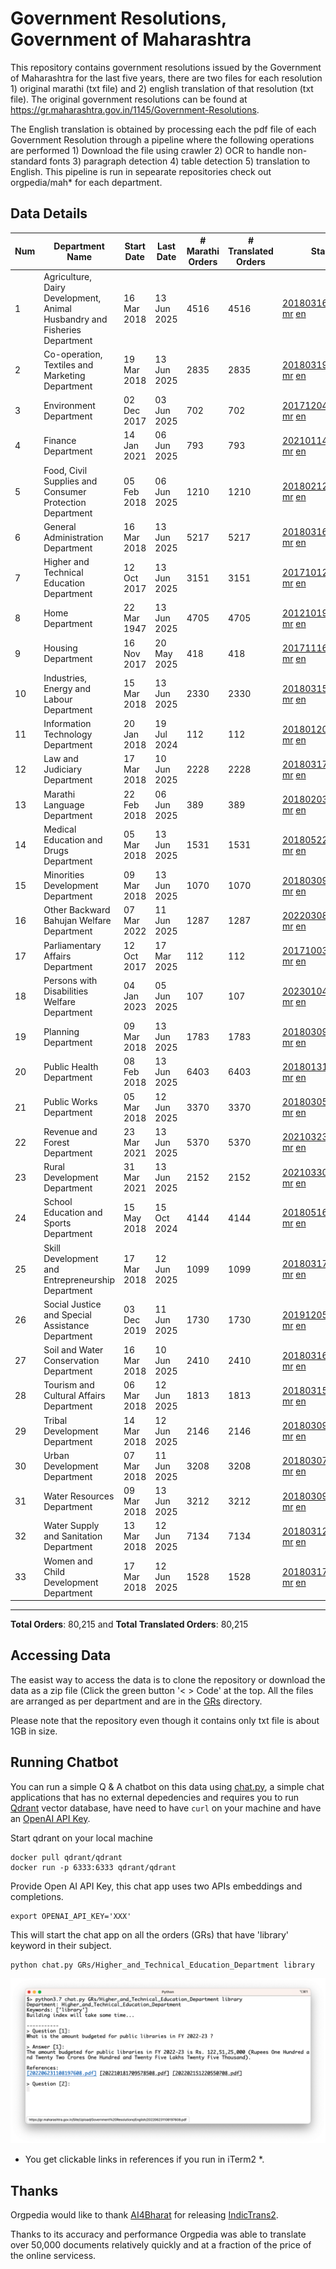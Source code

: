 # Government Resolutions, Government of Maharashtra

This repository contains government resolutions issued by the Government of Maharashtra for the last five years, there are two files for each resolution 1) original marathi (txt file) and 2) english translation of that resolution (txt file). The original government resolutions can be found at https://gr.maharashtra.gov.in/1145/Government-Resolutions.

The English translation is obtained by processing each the pdf file of each Government Resolution through a pipeline where the following operations are performed 1) Download the file using crawler 2) OCR to handle non-standard fonts 3) paragraph detection 4) table  detection 5) translation to English. This pipeline is run in sepearate repositories check out orgpedia/mah* for each department.


## Data Details

| Num | Department Name | Start Date | Last Date | # Marathi Orders | # Translated Orders | Starting Order | Last Order |
| --- | --------------- | ---------- | --------- | ---------------- | ------------------- | -------------- | ---------- |
| 1 | Agriculture, Dairy Development, Animal Husbandry and Fisheries Department | 16 Mar 2018 | 13 Jun 2025 | 4516 | 4516 | [201803161624182101.pdf](https://gr.maharashtra.gov.in/Site/Upload/Government%20Resolutions/English/201803161624182101.pdf) [mr](GRs/Agriculture,_Dairy_Development,_Animal_Husbandry_and_Fisheries_Department/201803161624182101.pdf.mr.txt) [en](GRs/Agriculture,_Dairy_Development,_Animal_Husbandry_and_Fisheries_Department/201803161624182101.pdf.en.txt) | [202506131640357401.pdf](https://gr.maharashtra.gov.in/Site/Upload/Government%20Resolutions/English/202506131640357401....pdf) [mr](GRs/Agriculture,_Dairy_Development,_Animal_Husbandry_and_Fisheries_Department/202506131640357401.pdf.mr.txt) [en](GRs/Agriculture,_Dairy_Development,_Animal_Husbandry_and_Fisheries_Department/202506131640357401.pdf.en.txt) |
| 2 | Co-operation, Textiles and Marketing Department | 19 Mar 2018 | 13 Jun 2025 | 2835 | 2835 | [201803191257576702.pdf](https://gr.maharashtra.gov.in/Site/Upload/Government%20Resolutions/English/201803191257576702.pdf) [mr](GRs/Co-operation,_Textiles_and_Marketing_Department/201803191257576702.pdf.mr.txt) [en](GRs/Co-operation,_Textiles_and_Marketing_Department/201803191257576702.pdf.en.txt) | [202506131618584302.pdf](https://gr.maharashtra.gov.in/Site/Upload/Government%20Resolutions/English/202506131618584302.pdf) [mr](GRs/Co-operation,_Textiles_and_Marketing_Department/202506131618584302.pdf.mr.txt) [en](GRs/Co-operation,_Textiles_and_Marketing_Department/202506131618584302.pdf.en.txt) |
| 3 | Environment Department | 02 Dec 2017 | 03 Jun 2025 | 702 | 702 | [201712041147216904.pdf](https://gr.maharashtra.gov.in/Site/Upload/Government%20Resolutions/English/201712041147216904.pdf) [mr](GRs/Environment_Department/201712041147216904.pdf.mr.txt) [en](GRs/Environment_Department/201712041147216904.pdf.en.txt) | [202506031509377104.pdf](https://gr.maharashtra.gov.in/Site/Upload/Government%20Resolutions/English/202506031509377104.pdf) [mr](GRs/Environment_Department/202506031509377104.pdf.mr.txt) [en](GRs/Environment_Department/202506031509377104.pdf.en.txt) |
| 4 | Finance Department | 14 Jan 2021 | 06 Jun 2025 | 793 | 793 | [202101141237329905.pdf](https://gr.maharashtra.gov.in/Site/Upload/Government%20Resolutions/English/202101141237329905.pdf) [mr](GRs/Finance_Department/202101141237329905.pdf.mr.txt) [en](GRs/Finance_Department/202101141237329905.pdf.en.txt) | [202506061625141405.pdf](https://gr.maharashtra.gov.in/Site/Upload/Government%20Resolutions/English/202506061625141405....pdf) [mr](GRs/Finance_Department/202506061625141405.pdf.mr.txt) [en](GRs/Finance_Department/202506061625141405.pdf.en.txt) |
| 5 | Food, Civil Supplies and Consumer Protection Department | 05 Feb 2018 | 06 Jun 2025 | 1210 | 1210 | [201802121244545806.pdf](https://gr.maharashtra.gov.in/Site/Upload/Government%20Resolutions/English/201802121244545806.pdf) [mr](GRs/Food,_Civil_Supplies_and_Consumer_Protection_Department/201802121244545806.pdf.mr.txt) [en](GRs/Food,_Civil_Supplies_and_Consumer_Protection_Department/201802121244545806.pdf.en.txt) | [202506061706096906.pdf](https://gr.maharashtra.gov.in/Site/Upload/Government%20Resolutions/English/202506061706096906.pdf) [mr](GRs/Food,_Civil_Supplies_and_Consumer_Protection_Department/202506061706096906.pdf.mr.txt) [en](GRs/Food,_Civil_Supplies_and_Consumer_Protection_Department/202506061706096906.pdf.en.txt) |
| 6 | General Administration Department | 16 Mar 2018 | 13 Jun 2025 | 5217 | 5217 | [201803161224022707.pdf](https://gr.maharashtra.gov.in/Site/Upload/Government%20Resolutions/English/201803161224022707.pdf) [mr](GRs/General_Administration_Department/201803161224022707.pdf.mr.txt) [en](GRs/General_Administration_Department/201803161224022707.pdf.en.txt) | [202506131828194707.pdf](https://gr.maharashtra.gov.in/Site/Upload/Government%20Resolutions/English/202506131828194707.pdf) [mr](GRs/General_Administration_Department/202506131828194707.pdf.mr.txt) [en](GRs/General_Administration_Department/202506131828194707.pdf.en.txt) |
| 7 | Higher and Technical Education Department | 12 Oct 2017 | 13 Jun 2025 | 3151 | 3151 | [201710121514029708.pdf](https://gr.maharashtra.gov.in/Site/Upload/Government%20Resolutions/English/201710121514029708.pdf) [mr](GRs/Higher_and_Technical_Education_Department/201710121514029708.pdf.mr.txt) [en](GRs/Higher_and_Technical_Education_Department/201710121514029708.pdf.en.txt) | [202506131841518408.pdf](https://gr.maharashtra.gov.in/Site/Upload/Government%20Resolutions/English/202506131841518408.pdf) [mr](GRs/Higher_and_Technical_Education_Department/202506131841518408.pdf.mr.txt) [en](GRs/Higher_and_Technical_Education_Department/202506131841518408.pdf.en.txt) |
| 8 | Home Department | 22 Mar 1947 | 13 Jun 2025 | 4705 | 4705 | [201210191648552129.pdf](https://gr.maharashtra.gov.in/Site/Upload/Government%20Resolutions/English/201210191648552129.pdf) [mr](GRs/Home_Department/201210191648552129.pdf.mr.txt) [en](GRs/Home_Department/201210191648552129.pdf.en.txt) | [202506131236084829.pdf](https://gr.maharashtra.gov.in/Site/Upload/Government%20Resolutions/English/202506131236084829.pdf) [mr](GRs/Home_Department/202506131236084829.pdf.mr.txt) [en](GRs/Home_Department/202506131236084829.pdf.en.txt) |
| 9 | Housing Department | 16 Nov 2017 | 20 May 2025 | 418 | 418 | [201711161447076609.pdf](https://gr.maharashtra.gov.in/Site/Upload/Government%20Resolutions/English/201711161447076609.pdf) [mr](GRs/Housing_Department/201711161447076609.pdf.mr.txt) [en](GRs/Housing_Department/201711161447076609.pdf.en.txt) | [202505201159345309.pdf](https://gr.maharashtra.gov.in/Site/Upload/Government%20Resolutions/English/202505201159345309.pdf) [mr](GRs/Housing_Department/202505201159345309.pdf.mr.txt) [en](GRs/Housing_Department/202505201159345309.pdf.en.txt) |
| 10 | Industries, Energy and Labour Department | 15 Mar 2018 | 13 Jun 2025 | 2330 | 2330 | [201803151204055010.pdf](https://gr.maharashtra.gov.in/Site/Upload/Government%20Resolutions/English/201803151204055010.pdf) [mr](GRs/Industries,_Energy_and_Labour_Department/201803151204055010.pdf.mr.txt) [en](GRs/Industries,_Energy_and_Labour_Department/201803151204055010.pdf.en.txt) | [202506131750519710.pdf](https://gr.maharashtra.gov.in/Site/Upload/Government%20Resolutions/English/202506131750519710.pdf) [mr](GRs/Industries,_Energy_and_Labour_Department/202506131750519710.pdf.mr.txt) [en](GRs/Industries,_Energy_and_Labour_Department/202506131750519710.pdf.en.txt) |
| 11 | Information Technology Department | 20 Jan 2018 | 19 Jul 2024 | 112 | 112 | [201801201843024511.pdf](https://gr.maharashtra.gov.in/Site/Upload/Government%20Resolutions/English/201801201843024511.pdf) [mr](GRs/Information_Technology_Department/201801201843024511.pdf.mr.txt) [en](GRs/Information_Technology_Department/201801201843024511.pdf.en.txt) | [202407191742379111.pdf](https://gr.maharashtra.gov.in/Site/Upload/Government%20Resolutions/English/202407191742379111.pdf) [mr](GRs/Information_Technology_Department/202407191742379111.pdf.mr.txt) [en](GRs/Information_Technology_Department/202407191742379111.pdf.en.txt) |
| 12 | Law and Judiciary Department | 17 Mar 2018 | 10 Jun 2025 | 2228 | 2228 | [201803171129290212.pdf](https://gr.maharashtra.gov.in/Site/Upload/Government%20Resolutions/English/201803171129290212.pdf) [mr](GRs/Law_and_Judiciary_Department/201803171129290212.pdf.mr.txt) [en](GRs/Law_and_Judiciary_Department/201803171129290212.pdf.en.txt) | [202506101234534212.pdf](https://gr.maharashtra.gov.in/Site/Upload/Government%20Resolutions/English/202506101234534212.pdf) [mr](GRs/Law_and_Judiciary_Department/202506101234534212.pdf.mr.txt) [en](GRs/Law_and_Judiciary_Department/202506101234534212.pdf.en.txt) |
| 13 | Marathi Language Department | 22 Feb 2018 | 06 Jun 2025 | 389 | 389 | [201802031549154233.pdf](https://gr.maharashtra.gov.in/Site/Upload/Government%20Resolutions/English/201802031549154233.pdf) [mr](GRs/Marathi_Language_Department/201802031549154233.pdf.mr.txt) [en](GRs/Marathi_Language_Department/201802031549154233.pdf.en.txt) | [202506061301266533.pdf](https://gr.maharashtra.gov.in/Site/Upload/Government%20Resolutions/English/202506061301266533.pdf) [mr](GRs/Marathi_Language_Department/202506061301266533.pdf.mr.txt) [en](GRs/Marathi_Language_Department/202506061301266533.pdf.en.txt) |
| 14 | Medical Education and Drugs Department | 05 Mar 2018 | 13 Jun 2025 | 1531 | 1531 | [201805221424292513.pdf](https://gr.maharashtra.gov.in/Site/Upload/Government%20Resolutions/English/201805221424292513.pdf) [mr](GRs/Medical_Education_and_Drugs_Department/201805221424292513.pdf.mr.txt) [en](GRs/Medical_Education_and_Drugs_Department/201805221424292513.pdf.en.txt) | [202506131121255713.pdf](https://gr.maharashtra.gov.in/Site/Upload/Government%20Resolutions/English/202506131121255713.pdf) [mr](GRs/Medical_Education_and_Drugs_Department/202506131121255713.pdf.mr.txt) [en](GRs/Medical_Education_and_Drugs_Department/202506131121255713.pdf.en.txt) |
| 15 | Minorities Development Department | 09 Mar 2018 | 13 Jun 2025 | 1070 | 1070 | [201803091218355314.pdf](https://gr.maharashtra.gov.in/Site/Upload/Government%20Resolutions/English/201803091218355314.pdf) [mr](GRs/Minorities_Development_Department/201803091218355314.pdf.mr.txt) [en](GRs/Minorities_Development_Department/201803091218355314.pdf.en.txt) | [202506131538427114.pdf](https://gr.maharashtra.gov.in/Site/Upload/Government%20Resolutions/English/202506131538427114.pdf) [mr](GRs/Minorities_Development_Department/202506131538427114.pdf.mr.txt) [en](GRs/Minorities_Development_Department/202506131538427114.pdf.en.txt) |
| 16 | Other Backward Bahujan Welfare Department | 07 Mar 2022 | 11 Jun 2025 | 1287 | 1287 | [202203081752439334.pdf](https://gr.maharashtra.gov.in/Site/Upload/Government%20Resolutions/English/202203081752439334.pdf) [mr](GRs/Other_Backward_Bahujan_Welfare_Department/202203081752439334.pdf.mr.txt) [en](GRs/Other_Backward_Bahujan_Welfare_Department/202203081752439334.pdf.en.txt) | [202506111755011134.pdf](https://gr.maharashtra.gov.in/Site/Upload/Government%20Resolutions/English/202506111755011134.pdf) [mr](GRs/Other_Backward_Bahujan_Welfare_Department/202506111755011134.pdf.mr.txt) [en](GRs/Other_Backward_Bahujan_Welfare_Department/202506111755011134.pdf.en.txt) |
| 17 | Parliamentary Affairs Department | 12 Oct 2017 | 17 Mar 2025 | 112 | 112 | [201710031642378615.pdf](https://gr.maharashtra.gov.in/Site/Upload/Government%20Resolutions/English/201710031642378615.pdf) [mr](GRs/Parliamentary_Affairs_Department/201710031642378615.pdf.mr.txt) [en](GRs/Parliamentary_Affairs_Department/201710031642378615.pdf.en.txt) | [202503171104518215.pdf](https://gr.maharashtra.gov.in/Site/Upload/Government%20Resolutions/English/202503171104518215.pdf) [mr](GRs/Parliamentary_Affairs_Department/202503171104518215.pdf.mr.txt) [en](GRs/Parliamentary_Affairs_Department/202503171104518215.pdf.en.txt) |
| 18 | Persons with Disabilities Welfare Department | 04 Jan 2023 | 05 Jun 2025 | 107 | 107 | [202301041906309635.pdf](https://gr.maharashtra.gov.in/Site/Upload/Government%20Resolutions/English/202301041906309635.pdf) [mr](GRs/Persons_with_Disabilities_Welfare_Department/202301041906309635.pdf.mr.txt) [en](GRs/Persons_with_Disabilities_Welfare_Department/202301041906309635.pdf.en.txt) | [202506051437052835.pdf](https://gr.maharashtra.gov.in/Site/Upload/Government%20Resolutions/English/202506051437052835.pdf) [mr](GRs/Persons_with_Disabilities_Welfare_Department/202506051437052835.pdf.mr.txt) [en](GRs/Persons_with_Disabilities_Welfare_Department/202506051437052835.pdf.en.txt) |
| 19 | Planning Department | 09 Mar 2018 | 13 Jun 2025 | 1783 | 1783 | [201803091441032716.pdf](https://gr.maharashtra.gov.in/Site/Upload/Government%20Resolutions/English/201803091441032716.pdf) [mr](GRs/Planning_Department/201803091441032716.pdf.mr.txt) [en](GRs/Planning_Department/201803091441032716.pdf.en.txt) | [202506131838287116.pdf](https://gr.maharashtra.gov.in/Site/Upload/Government%20Resolutions/English/202506131838287116.pdf) [mr](GRs/Planning_Department/202506131838287116.pdf.mr.txt) [en](GRs/Planning_Department/202506131838287116.pdf.en.txt) |
| 20 | Public Health Department | 08 Feb 2018 | 13 Jun 2025 | 6403 | 6403 | [201801311722275417.pdf](https://gr.maharashtra.gov.in/Site/Upload/Government%20Resolutions/English/201801311722275417.pdf) [mr](GRs/Public_Health_Department/201801311722275417.pdf.mr.txt) [en](GRs/Public_Health_Department/201801311722275417.pdf.en.txt) | [202506131500526417.pdf](https://gr.maharashtra.gov.in/Site/Upload/Government%20Resolutions/English/202506131500526417.pdf) [mr](GRs/Public_Health_Department/202506131500526417.pdf.mr.txt) [en](GRs/Public_Health_Department/202506131500526417.pdf.en.txt) |
| 21 | Public Works Department | 05 Mar 2018 | 12 Jun 2025 | 3370 | 3370 | [201803051515468118.pdf](https://gr.maharashtra.gov.in/Site/Upload/Government%20Resolutions/English/201803051515468118.pdf) [mr](GRs/Public_Works_Department/201803051515468118.pdf.mr.txt) [en](GRs/Public_Works_Department/201803051515468118.pdf.en.txt) | [202506121729251818.pdf](https://gr.maharashtra.gov.in/Site/Upload/Government%20Resolutions/English/202506121729251818.pdf) [mr](GRs/Public_Works_Department/202506121729251818.pdf.mr.txt) [en](GRs/Public_Works_Department/202506121729251818.pdf.en.txt) |
| 22 | Revenue and Forest Department | 23 Mar 2021 | 13 Jun 2025 | 5370 | 5370 | [202103231328393119.pdf](https://gr.maharashtra.gov.in/Site/Upload/Government%20Resolutions/English/202103231328393119.pdf) [mr](GRs/Revenue_and_Forest_Department/202103231328393119.pdf.mr.txt) [en](GRs/Revenue_and_Forest_Department/202103231328393119.pdf.en.txt) | [202506131241022519.pdf](https://gr.maharashtra.gov.in/Site/Upload/Government%20Resolutions/English/202506131241022519.pdf) [mr](GRs/Revenue_and_Forest_Department/202506131241022519.pdf.mr.txt) [en](GRs/Revenue_and_Forest_Department/202506131241022519.pdf.en.txt) |
| 23 | Rural Development Department | 31 Mar 2021 | 13 Jun 2025 | 2152 | 2152 | [202103301021181120.pdf](https://gr.maharashtra.gov.in/Site/Upload/Government%20Resolutions/English/202103301021181120.pdf) [mr](GRs/Rural_Development_Department/202103301021181120.pdf.mr.txt) [en](GRs/Rural_Development_Department/202103301021181120.pdf.en.txt) | [202506131151188320.pdf](https://gr.maharashtra.gov.in/Site/Upload/Government%20Resolutions/English/202506131151188320.pdf) [mr](GRs/Rural_Development_Department/202506131151188320.pdf.mr.txt) [en](GRs/Rural_Development_Department/202506131151188320.pdf.en.txt) |
| 24 | School Education and Sports Department | 15 May 2018 | 15 Oct 2024 | 4144 | 4144 | [201805161114241221.pdf](https://gr.maharashtra.gov.in/Site/Upload/Government%20Resolutions/English/201805161114241221.pdf) [mr](GRs/School_Education_and_Sports_Department/201805161114241221.pdf.mr.txt) [en](GRs/School_Education_and_Sports_Department/201805161114241221.pdf.en.txt) | [202410152127537021.pdf](https://gr.maharashtra.gov.in/Site/Upload/Government%20Resolutions/English/202410152127537021.pdf) [mr](GRs/School_Education_and_Sports_Department/202410152127537021.pdf.mr.txt) [en](GRs/School_Education_and_Sports_Department/202410152127537021.pdf.en.txt) |
| 25 | Skill Development and Entrepreneurship Department | 17 Mar 2018 | 12 Jun 2025 | 1099 | 1099 | [201803171322099003.pdf](https://gr.maharashtra.gov.in/Site/Upload/Government%20Resolutions/English/201803171322099003.pdf) [mr](GRs/Skill_Development_and_Entrepreneurship_Department/201803171322099003.pdf.mr.txt) [en](GRs/Skill_Development_and_Entrepreneurship_Department/201803171322099003.pdf.en.txt) | [202506121803367303.pdf](https://gr.maharashtra.gov.in/Site/Upload/Government%20Resolutions/English/202506121803367303.pdf) [mr](GRs/Skill_Development_and_Entrepreneurship_Department/202506121803367303.pdf.mr.txt) [en](GRs/Skill_Development_and_Entrepreneurship_Department/202506121803367303.pdf.en.txt) |
| 26 | Social Justice and Special Assistance Department | 03 Dec 2019 | 11 Jun 2025 | 1730 | 1730 | [201912051107011622.pdf](https://gr.maharashtra.gov.in/Site/Upload/Government%20Resolutions/English/201912051107011622.pdf) [mr](GRs/Social_Justice_and_Special_Assistance_Department/201912051107011622.pdf.mr.txt) [en](GRs/Social_Justice_and_Special_Assistance_Department/201912051107011622.pdf.en.txt) | [202506111632306222.pdf](https://gr.maharashtra.gov.in/Site/Upload/Government%20Resolutions/English/202506111632306222.pdf) [mr](GRs/Social_Justice_and_Special_Assistance_Department/202506111632306222.pdf.mr.txt) [en](GRs/Social_Justice_and_Special_Assistance_Department/202506111632306222.pdf.en.txt) |
| 27 | Soil and Water Conservation Department | 16 Mar 2018 | 10 Jun 2025 | 2410 | 2410 | [201803161247582426.pdf](https://gr.maharashtra.gov.in/Site/Upload/Government%20Resolutions/English/201803161247582426.pdf) [mr](GRs/Soil_and_Water_Conservation_Department/201803161247582426.pdf.mr.txt) [en](GRs/Soil_and_Water_Conservation_Department/201803161247582426.pdf.en.txt) | [202506101743169826.pdf](https://gr.maharashtra.gov.in/Site/Upload/Government%20Resolutions/English/202506101743169826.pdf) [mr](GRs/Soil_and_Water_Conservation_Department/202506101743169826.pdf.mr.txt) [en](GRs/Soil_and_Water_Conservation_Department/202506101743169826.pdf.en.txt) |
| 28 | Tourism and Cultural Affairs Department | 06 Mar 2018 | 12 Jun 2025 | 1813 | 1813 | [201803151055091823.pdf](https://gr.maharashtra.gov.in/Site/Upload/Government%20Resolutions/English/201803151055091823.pdf) [mr](GRs/Tourism_and_Cultural_Affairs_Department/201803151055091823.pdf.mr.txt) [en](GRs/Tourism_and_Cultural_Affairs_Department/201803151055091823.pdf.en.txt) | [202506121207208123.pdf](https://gr.maharashtra.gov.in/Site/Upload/Government%20Resolutions/English/202506121207208123.pdf) [mr](GRs/Tourism_and_Cultural_Affairs_Department/202506121207208123.pdf.mr.txt) [en](GRs/Tourism_and_Cultural_Affairs_Department/202506121207208123.pdf.en.txt) |
| 29 | Tribal Development Department | 14 Mar 2018 | 12 Jun 2025 | 2146 | 2146 | [201803091105184924.pdf](https://gr.maharashtra.gov.in/Site/Upload/Government%20Resolutions/English/201803091105184924.pdf) [mr](GRs/Tribal_Development_Department/201803091105184924.pdf.mr.txt) [en](GRs/Tribal_Development_Department/201803091105184924.pdf.en.txt) | [202506121852113224.pdf](https://gr.maharashtra.gov.in/Site/Upload/Government%20Resolutions/English/202506121852113224.pdf) [mr](GRs/Tribal_Development_Department/202506121852113224.pdf.mr.txt) [en](GRs/Tribal_Development_Department/202506121852113224.pdf.en.txt) |
| 30 | Urban Development Department | 07 Mar 2018 | 11 Jun 2025 | 3208 | 3208 | [201803071203178325.pdf](https://gr.maharashtra.gov.in/Site/Upload/Government%20Resolutions/English/201803071203178325.pdf) [mr](GRs/Urban_Development_Department/201803071203178325.pdf.mr.txt) [en](GRs/Urban_Development_Department/201803071203178325.pdf.en.txt) | [202506111916030325.pdf](https://gr.maharashtra.gov.in/Site/Upload/Government%20Resolutions/English/202506111916030325.pdf) [mr](GRs/Urban_Development_Department/202506111916030325.pdf.mr.txt) [en](GRs/Urban_Development_Department/202506111916030325.pdf.en.txt) |
| 31 | Water Resources Department | 09 Mar 2018 | 13 Jun 2025 | 3212 | 3212 | [201803091034435527.pdf](https://gr.maharashtra.gov.in/Site/Upload/Government%20Resolutions/English/201803091034435527.pdf) [mr](GRs/Water_Resources_Department/201803091034435527.pdf.mr.txt) [en](GRs/Water_Resources_Department/201803091034435527.pdf.en.txt) | [202506131915269327.pdf](https://gr.maharashtra.gov.in/Site/Upload/Government%20Resolutions/English/202506131915269327.pdf) [mr](GRs/Water_Resources_Department/202506131915269327.pdf.mr.txt) [en](GRs/Water_Resources_Department/202506131915269327.pdf.en.txt) |
| 32 | Water Supply and Sanitation Department | 13 Mar 2018 | 12 Jun 2025 | 7134 | 7134 | [201803121414108428.pdf](https://gr.maharashtra.gov.in/Site/Upload/Government%20Resolutions/English/201803121414108428.pdf) [mr](GRs/Water_Supply_and_Sanitation_Department/201803121414108428.pdf.mr.txt) [en](GRs/Water_Supply_and_Sanitation_Department/201803121414108428.pdf.en.txt) | [202506121445208828.pdf](https://gr.maharashtra.gov.in/Site/Upload/Government%20Resolutions/English/202506121445208828.pdf) [mr](GRs/Water_Supply_and_Sanitation_Department/202506121445208828.pdf.mr.txt) [en](GRs/Water_Supply_and_Sanitation_Department/202506121445208828.pdf.en.txt) |
| 33 | Women and Child Development Department | 17 Mar 2018 | 12 Jun 2025 | 1528 | 1528 | [201803171539444330.pdf](https://gr.maharashtra.gov.in/Site/Upload/Government%20Resolutions/English/201803171539444330.pdf) [mr](GRs/Women_and_Child_Development_Department/201803171539444330.pdf.mr.txt) [en](GRs/Women_and_Child_Development_Department/201803171539444330.pdf.en.txt) | [202506121223278130.pdf](https://gr.maharashtra.gov.in/Site/Upload/Government%20Resolutions/English/202506121223278130.pdf) [mr](GRs/Women_and_Child_Development_Department/202506121223278130.pdf.mr.txt) [en](GRs/Women_and_Child_Development_Department/202506121223278130.pdf.en.txt) |
----------------------------------------------------------------------------------------------------

**Total Orders**: 80,215 and **Total Translated Orders**: 80,215
## Accessing Data

The easist way to access the data is to clone the repository or download the data as a zip file (Click the green button '< > Code' at the top. All the files are arranged as per department and are in the [GRs](GRs) directory.

Please note that the repository even though it contains only txt file is about 1GB in size.

## Running Chatbot

You can run a simple Q & A chatbot on this data using [chat.py](chat.py), a simple chat applications that has no external depedencies and requires you to run [Qdrant](https://qdrant.tech/) vector database, have need to have `curl` on your machine and have an [OpenAI API Key](https://help.openai.com/en/articles/4936850-where-do-i-find-my-secret-api-key).

Start qdrant on your local machine
```shell
docker pull qdrant/qdrant
docker run -p 6333:6333 qdrant/qdrant
```

Provide Open AI API Key, this chat app uses two APIs embeddings and completions.
```shell
export OPENAI_API_KEY='XXX'
```

This will start the chat app on all the orders (GRs) that have 'library' keyword in their subject.

```shell
python chat.py GRs/Higher_and_Technical_Education_Department library
```

![screenshot of running chat.py](screenshot.png)

* You get clickable links in references if you run in iTerm2 *.

## Thanks

Orgpedia would like to thank [AI4Bharat](https://ai4bharat.iitm.ac.in/) for releasing [IndicTrans2](https://github.com/AI4Bharat/IndicTrans2).

Thanks to its accuracy and performance Orgpedia was able to translate over 50,000 documents relatively quickly and at a fraction of the price of the online servicess.

